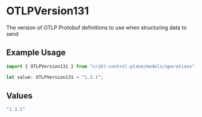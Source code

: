 # OTLPVersion131

The version of OTLP Protobuf definitions to use when structuring data to send

## Example Usage

```typescript
import { OTLPVersion131 } from "cribl-control-plane/models/operations";

let value: OTLPVersion131 = "1.3.1";
```

## Values

```typescript
"1.3.1"
```